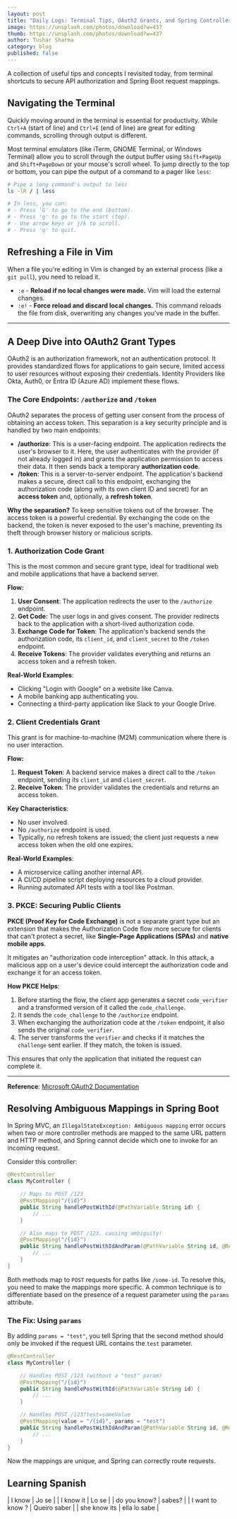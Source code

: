 ```yaml
---
layout: post
title: "Daily Logs: Terminal Tips, OAuth2 Grants, and Spring Controller Mappings"
image: https://unsplash.com/photos/download?w=437
thumb: https://unsplash.com/photos/download?w=437
author: Tushar Sharma
category: blog
published: false
---
```


A collection of useful tips and concepts I revisited today, from terminal shortcuts to secure API authorization and Spring Boot request mappings.

## Navigating the Terminal

Quickly moving around in the terminal is essential for productivity. While `Ctrl+A` (start of line) and `Ctrl+E` (end of line) are great for editing commands, scrolling through output is different.

Most terminal emulators (like iTerm, GNOME Terminal, or Windows Terminal) allow you to scroll through the output buffer using `Shift+PageUp` and `Shift+PageDown` or your mouse's scroll wheel. To jump directly to the top or bottom, you can pipe the output of a command to a pager like `less`:

```bash
# Pipe a long command's output to less
ls -lR / | less

# In less, you can:
# - Press 'G' to go to the end (bottom).
# - Press 'g' to go to the start (top).
# - Use arrow keys or j/k to scroll.
# - Press 'q' to quit.
```

## Refreshing a File in Vim

When a file you're editing in Vim is changed by an external process (like a `git pull`), you need to reload it.

-   `:e` - **Reload if no local changes were made.** Vim will load the external changes.
-   `:e!` - **Force reload and discard local changes.** This command reloads the file from disk, overwriting any changes you've made in the buffer.

---

## A Deep Dive into OAuth2 Grant Types

OAuth2 is an authorization framework, not an authentication protocol. It provides standardized flows for applications to gain secure, limited access to user resources without exposing their credentials. Identity Providers like Okta, Auth0, or Entra ID (Azure AD) implement these flows.

### The Core Endpoints: `/authorize` and `/token`

OAuth2 separates the process of getting user consent from the process of obtaining an access token. This separation is a key security principle and is handled by two main endpoints:

-   **/authorize**: This is a user-facing endpoint. The application redirects the user's browser to it. Here, the user authenticates with the provider (if not already logged in) and grants the application permission to access their data. It then sends back a temporary **authorization code**.
-   **/token**: This is a server-to-server endpoint. The application's backend makes a secure, direct call to this endpoint, exchanging the authorization code (along with its own client ID and secret) for an **access token** and, optionally, a **refresh token**.

**Why the separation?** To keep sensitive tokens out of the browser. The access token is a powerful credential. By exchanging the code on the backend, the token is never exposed to the user's machine, preventing its theft through browser history or malicious scripts.

### 1. Authorization Code Grant

This is the most common and secure grant type, ideal for traditional web and mobile applications that have a backend server.

**Flow:**
1.  **User Consent**: The application redirects the user to the `/authorize` endpoint.
2.  **Get Code**: The user logs in and gives consent. The provider redirects back to the application with a short-lived authorization code.
3.  **Exchange Code for Token**: The application's backend sends the authorization code, its `client_id`, and `client_secret` to the `/token` endpoint.
4.  **Receive Tokens**: The provider validates everything and returns an access token and a refresh token.

**Real-World Examples**:
-   Clicking "Login with Google" on a website like Canva.
-   A mobile banking app authenticating you.
-   Connecting a third-party application like Slack to your Google Drive.

### 2. Client Credentials Grant

This grant is for machine-to-machine (M2M) communication where there is no user interaction.

**Flow:**
1.  **Request Token**: A backend service makes a direct call to the `/token` endpoint, sending its `client_id` and `client_secret`.
2.  **Receive Token**: The provider validates the credentials and returns an access token.

**Key Characteristics**:
-   No user involved.
-   No `/authorize` endpoint is used.
-   Typically, no refresh tokens are issued; the client just requests a new access token when the old one expires.

**Real-World Examples**:
-   A microservice calling another internal API.
-   A CI/CD pipeline script deploying resources to a cloud provider.
-   Running automated API tests with a tool like Postman.

### 3. PKCE: Securing Public Clients

**PKCE (Proof Key for Code Exchange)** is not a separate grant type but an extension that makes the Authorization Code flow more secure for clients that can't protect a secret, like **Single-Page Applications (SPAs)** and **native mobile apps**.

It mitigates an "authorization code interception" attack. In this attack, a malicious app on a user's device could intercept the authorization code and exchange it for an access token.

**How PKCE Helps**:
1.  Before starting the flow, the client app generates a secret `code_verifier` and a transformed version of it called the `code_challenge`.
2.  It sends the `code_challenge` to the `/authorize` endpoint.
3.  When exchanging the authorization code at the `/token` endpoint, it also sends the original `code_verifier`.
4.  The server transforms the `verifier` and checks if it matches the `challenge` sent earlier. If they match, the token is issued.

This ensures that only the application that initiated the request can complete it.

---
**Reference**: [Microsoft OAuth2 Documentation](https://learn.microsoft.com/en-us/entra/identity-platform/v2-oauth2-auth-code-flow)

## Resolving Ambiguous Mappings in Spring Boot

In Spring MVC, an `IllegalStateException: Ambiguous mapping` error occurs when two or more controller methods are mapped to the same URL pattern and HTTP method, and Spring cannot decide which one to invoke for an incoming request.

Consider this controller:

```java
@RestController
class MyController {

    // Maps to POST /123
    @PostMapping("/{id}")
    public String handlePostWithId(@PathVariable String id) {
        // ...
    }

    // Also maps to POST /123, causing ambiguity!
    @PostMapping("/{id}")
    public String handlePostWithIdAndParam(@PathVariable String id, @RequestParam("test") String bar) {
        // ...
    }
}
```

Both methods map to `POST` requests for paths like `/some-id`. To resolve this, you need to make the mappings more specific. A common technique is to differentiate based on the presence of a request parameter using the `params` attribute.

### The Fix: Using `params`

By adding `params = "test"`, you tell Spring that the second method should only be invoked if the request URL contains the `test` parameter.

```java
@RestController
class MyController {

    // Handles POST /123 (without a "test" param)
    @PostMapping("/{id}")
    public String handlePostWithId(@PathVariable String id) {
        // ...
    }

    // Handles POST /123?test=someValue
    @PostMapping(value = "/{id}", params = "test")
    public String handlePostWithIdAndParam(@PathVariable String id, @RequestParam("test") String bar) {
        // ...
    }
}
```

Now the mappings are unique, and Spring can correctly route requests.

## Learning Spanish

| I know       | Jo se |
| I know it    | Lo se |
| do you know? | sabes? |
| I want to know ? | Queiro saber | 
| she know its | ella lo sabe |

